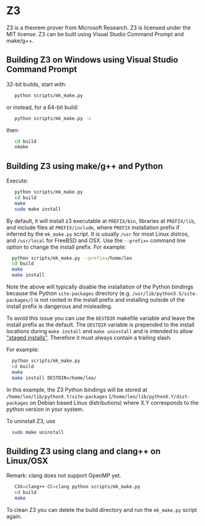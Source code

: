 # Z3

Z3 is a theorem prover from Microsoft Research.
Z3 is licensed under the MIT license.
Z3 can be built using Visual Studio Command Prompt and make/g++.

## Building Z3 on Windows using Visual Studio Command Prompt

32-bit builds, start with:

```bash
   python scripts/mk_make.py
```

or instead, for a 64-bit build:

```bash
   python scripts/mk_make.py -x
```

then:

```bash
   cd build
   nmake
```

## Building Z3 using make/g++ and Python

Execute:

```bash
   python scripts/mk_make.py
   cd build
   make
   sudo make install
```

By default, it will install z3 executable at ``PREFIX/bin``, libraries at
``PREFIX/lib``, and include files at ``PREFIX/include``, where ``PREFIX``
installation prefix if inferred by the ``mk_make.py`` script. It is usually
``/usr`` for most Linux distros, and ``/usr/local`` for FreeBSD and OSX. Use
the ``--prefix=`` command line option to change the install prefix. For example:

```bash
  python scripts/mk_make.py --prefix=/home/leo
  cd build
  make
  make install
```

Note the above will typically disable the installation of the Python bindings
because the Python ``site-packages``  directory (e.g.
``/usr/lib/python3.5/site-packages/``) is not rooted in the install prefix and
installing outside of the install prefix is dangerous and misleading.

To avoid this issue you can use the ``DESTDIR`` makefile variable and leave the
install prefix as the default. The ``DESTDIR`` variable is prepended to the
install locations during ``make install`` and ``make uninstall`` and is intended
to allow ["staged installs"](https://www.gnu.org/prep/standards/html_node/DESTDIR.html).
Therefore it must always contain a trailing slash.

For example:

```bash
  python scripts/mk_make.py
  cd build
  make
  make install DESTDIR=/home/leo/
```

In this example, the Z3 Python bindings will be stored at
``/home/leo/lib/pythonX.Y/site-packages``
(``/home/leo/lib/pythonX.Y/dist-packages`` on Debian based Linux
distributions) where X.Y corresponds to the python version in your system.

To uninstall Z3, use

```bash
  sudo make uninstall
```

## Building Z3 using clang and clang++ on Linux/OSX
Remark: clang does not support OpenMP yet.

```bash
   CXX=clang++ CC=clang python scripts/mk_make.py
   cd build
   make
```

To clean Z3 you can delete the build directory and run the ``mk_make.py`` script again.
